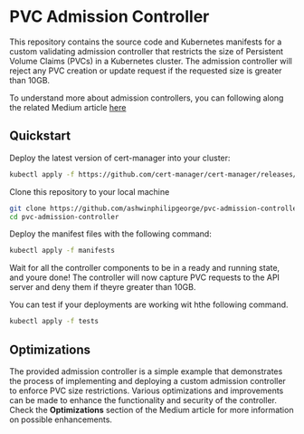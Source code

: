 # PVC Admission Controller

This repository contains the source code and Kubernetes manifests for a custom validating admission controller that restricts the size of Persistent Volume Claims (PVCs) in a Kubernetes cluster. The admission controller will reject any PVC creation or update request if the requested size is greater than 10GB.

To understand more about admission controllers, you can following along the related Medium article [here](https://medium.com/@ashwinphilip96/kubernetes-admission-controllers-enhance-security-and-ensure-compliance-6b61e85d6f24)

## Quickstart

Deploy the latest version of cert-manager into your cluster:

```bash
kubectl apply -f https://github.com/cert-manager/cert-manager/releases/download/v1.11.0/cert-manager.yaml
```

Clone this repository to your local machine

```bash
git clone https://github.com/ashwinphilipgeorge/pvc-admission-controller.git
cd pvc-admission-controller
```

Deploy the manifest files with the following command:

```bash
kubectl apply -f manifests
```

Wait for all the controller components to be in a ready and running state, and youre done! The controller will now capture PVC requests to the API server and deny them if theyre greater than 10GB.

You can test if your deployments are working wit hthe following command.

```bash
kubectl apply -f tests
```
## Optimizations

The provided admission controller is a simple example that demonstrates the process of implementing and deploying a custom admission controller to enforce PVC size restrictions. Various optimizations and improvements can be made to enhance the functionality and security of the controller. Check the **Optimizations** section of the Medium article for more information on possible enhancements.

